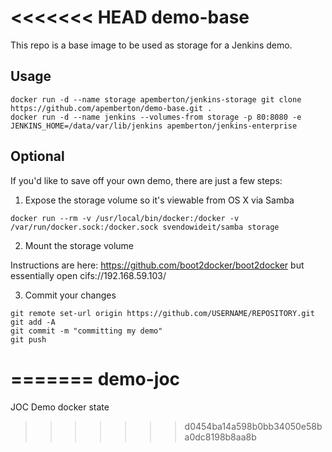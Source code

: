 <<<<<<< HEAD
demo-base
=========

This repo is a base image to be used as storage for a Jenkins demo.

Usage
-----

```
docker run -d --name storage apemberton/jenkins-storage git clone https://github.com/apemberton/demo-base.git .
docker run -d --name jenkins --volumes-from storage -p 80:8080 -e JENKINS_HOME=/data/var/lib/jenkins apemberton/jenkins-enterprise
```

Optional
--------

If you'd like to save off your own demo, there are just a few steps:

1. Expose the storage volume so it's viewable from OS X via Samba

```
docker run --rm -v /usr/local/bin/docker:/docker -v /var/run/docker.sock:/docker.sock svendowideit/samba storage
```

2. Mount the storage volume

Instructions are here: https://github.com/boot2docker/boot2docker but essentially open cifs://192.168.59.103/

3. Commit your changes

```
git remote set-url origin https://github.com/USERNAME/REPOSITORY.git
git add -A
git commit -m "committing my demo"
git push
```
=======
demo-joc
========

JOC Demo docker state
>>>>>>> d0454ba14a598b0bb34050e58ba0dc8198b8aa8b

